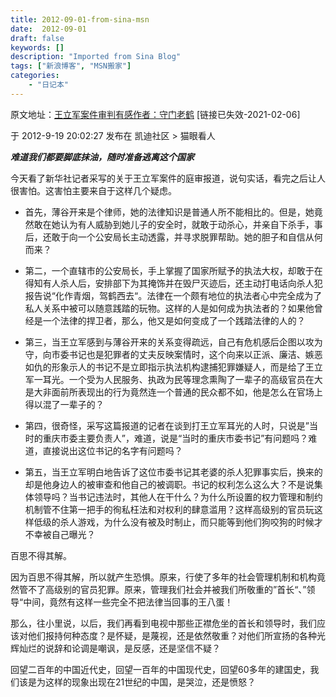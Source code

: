 ```yaml
---
title: 2012-09-01-from-sina-msn
date:  2012-09-01
draft: false
keywords: []
description: "Imported from Sina Blog"
tags: ["新浪博客", "MSN搬家"]
categories: 
    - "日记本"
---
```




原文地址：[王立军案件审判有感作者：守门老鹤](http://club.kdnet.net/dispbbs.asp?page=1&boardid=1&id=8641253)  [链接已失效-2021-02-06]

于 2012-9-19 20:02:27 发布在 凯迪社区 > 猫眼看人

***难道我们都要脚底抹油，随时准备逃离这个国家***  


今天看了新华社记者采写的关于王立军案件的庭审报道，说句实话，看完之后让人很害怕。这害怕主要来自于这样几个疑虑。

- 首先，薄谷开来是个律师，她的法律知识是普通人所不能相比的。但是，她竟然敢在她认为有人威胁到她儿子的安全时，就敢于动杀心，并亲自下杀手，事后，还敢于向一个公安局长主动透露，并寻求脱罪帮助。她的胆子和自信从何而来？

- 第二，一个直辖市的公安局长，手上掌握了国家所赋予的执法大权，却敢于在得知有人杀人后，安排部下为其掩饰并在毁尸灭迹后，还主动打电话向杀人犯报告说“化作青烟，驾鹤西去“。法律在一个颇有地位的执法者心中完全成为了私人关系中被可以随意践踏的玩物。这样的人是如何成为执法者的？如果他曾经是一个法律的捍卫者，那么，他又是如何变成了一个践踏法律的人的？

- 第三，当王立军感到与薄谷开来的关系变得疏远，自己有危机感后企图以攻为守，向市委书记也是犯罪者的丈夫反映案情时，这个向来以正派、廉洁、嫉恶如仇的形象示人的书记不是立即指示执法机构逮捕犯罪嫌疑人，而是给了王立军一耳光。一个受为人民服务、执政为民等理念熏陶了一辈子的高级官员在大是大非面前所表现出的行为竟然连一个普通的民众都不如，他是怎么在官场上得以混了一辈子的？

- 第四，很奇怪，采写这篇报道的记者在谈到打王立军耳光的人时，只说是”当时的重庆市委主要负责人”，难道，说是“当时的重庆市委书记”有问题吗？难道，直接说出这位书记的名字有问题吗？

- 第五，当王立军明白地告诉了这位市委书记其老婆的杀人犯罪事实后，换来的却是他身边人的被审查和他自己的被调职。书记的权利怎么这么大？不是说集体领导吗？当书记违法时，其他人在干什么？为什么所设置的权力管理和制约机制管不住第一把手的徇私枉法和对权利的肆意滥用？这样高级别的官员玩这样低级的杀人游戏，为什么没有被及时制止，而只能等到他们狗咬狗的时候才不幸被自己曝光？

百思不得其解。

因为百思不得其解，所以就产生恐惧。原来，行使了多年的社会管理机制和机构竟然管不了高级别的官员犯罪。原来，管理我们社会并被我们所敬重的”首长“、”领导“中间，竟然有这样一些完全不把法律当回事的王八蛋！

那么，往小里说，以后，我们再看到电视中那些正襟危坐的首长和领导时，我们应该对他们报持何种态度？是怀疑，是蔑视，还是依然敬重？对他们所宣扬的各种光辉灿烂的说辞和论调是嘲讽，是反感，还是坚信不疑？

回望二百年的中国近代史，回望一百年的中国现代史，回望60多年的建国史，我们该是为这样的现象出现在21世纪的中国，是哭泣，还是愤怒？
